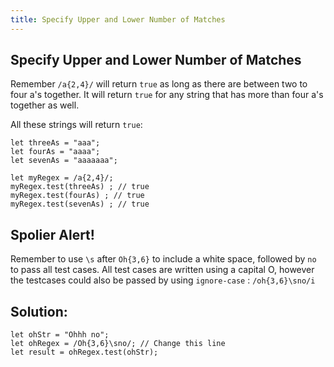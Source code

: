 ```yaml
---
title: Specify Upper and Lower Number of Matches
---
```

## Specify Upper and Lower Number of Matches

Remember `/a{2,4}/` will return `true` as long as there are between two to four a's together. It will return `true` for any string that has more than four a's together as well.

All these strings will return `true`:
```
let threeAs = "aaa";
let fourAs = "aaaa";
let sevenAs = "aaaaaaa";

let myRegex = /a{2,4}/;
myRegex.test(threeAs) ; // true
myRegex.test(fourAs) ; // true
myRegex.test(sevenAs) ; // true
```
## Spolier Alert!

Remember to use `\s` after `Oh{3,6}` to include a white space, followed by `no` to pass all test cases. All test cases are written using a capital O, however the testcases could also be passed by using `ignore-case` : `/oh{3,6}\sno/i`

## Solution:
```
let ohStr = "Ohhh no";
let ohRegex = /Oh{3,6}\sno/; // Change this line
let result = ohRegex.test(ohStr);
```
